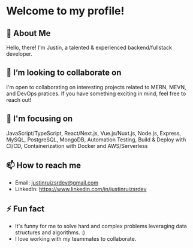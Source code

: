 # Welcome to my profile!
## 👋 About Me
Hello, there! I'm Justin, a talented & experienced backend/fullstack developer.

## 👯 I’m looking to collaborate on
I'm open to collaborating on interesting projects related to MERN, MEVN, and DevOps pratices. If you have something exciting in mind, feel free to reach out!

## 🌱 I'm focusing on
JavaScript/TypeScript, React/Next.js, Vue.js/Nuxt.js, Node.js, Express, MySQL, PostgreSQL, MongoDB, Automation Testing, Build & Deploy with CI/CD, Containerization with Docker and AWS/Serverless

## 📫 How to reach me
- Email: justinruizsrdev@gmail.com
- LinkedIn: https://www.linkedin.com/in/justinruizsrdev

## ⚡ Fun fact
- It's funny for me to solve hard and complex problems leveraging data structures and algorithms. :)
- I love working with my teammates to collaborate.

<!---
Justin9238/Justin9238 is a ✨ special ✨ repository because its `README.md` (this file) appears on your GitHub profile.
You can click the Preview link to take a look at your changes.
--->
